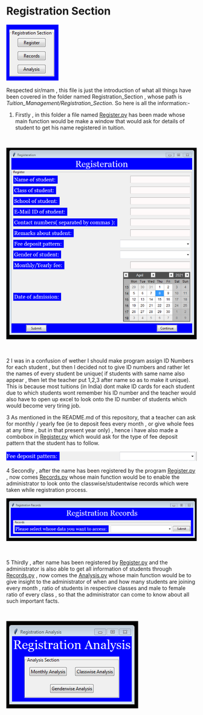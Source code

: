 # Registration Section

![](RegistrationSection.PNG)

Respected sir/mam , this file is just the introduction of what all things have been covered in the folder named Registration_Section , whose path is *Tuition_Management/Registration_Section*. So here is all the information:-

1. Firstly , in this folder a file named [Register.py](Register.py) has been made whose main function would be make a window that would ask for details of student to get his name registered in tuition.

<br>

![](Registration.PNG)

<br>

2 I was in a confusion of wether I should make program assign ID Numbers for each student , but then I decided not to give ID numbers and rather let the names of every student be unique( if students with same name also appear , then let the teacher put 1,2,3 after name so as to make it unique). This is because most tuitions (in India) dont make ID cards for each student due to which students wont remember his ID number and the teacher would also have to open up excel to look onto the ID number of students which would become very tiring job.

3 As mentioned in the README.md of this repository, that a teacher can ask for monthly / yearly fee (ie to deposit fees every month , or give whole fees at any time , but in that present year only) , hence i have also made a combobox in [Register.py](Register.py) which would ask for the type of fee deposit pattern that the student has to follow.

![Image of fee deposit pattern combobox](fee_deposit_pattern.PNG)   

4 Secondly , after the name has been registered by the program [Register.py](Register.py) , now comes [Records.py](Records.py) whose main function would be to enable the administrator to look onto the classwise/studentwise records which were taken while registration process.<br>

![](Records.PNG)

<br>

5 Thirdly , after name has been registered by [Register.py](Register.py) and the administrator is also able to get all information of students through [Records.py](Records.py) , now comes the [Analysis.py](Analysis.py) whose main function would be to give insight to the administrator of when and how many students are joining every month , ratio of students in respective classes and male to female ratio of every class , so that the administrator can come to know about all such important facts.

<br>

![](Analysis.PNG)